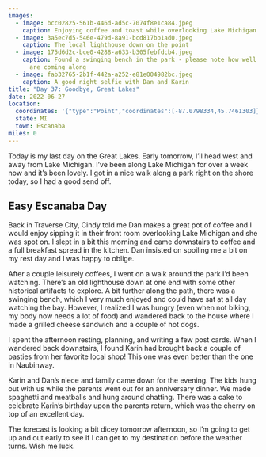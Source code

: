 ```yaml
---
images:
  - image: bcc02825-561b-446d-ad5c-7074f8e1ca84.jpeg
    caption: Enjoying coffee and toast while overlooking Lake Michigan
  - image: 3a5ec7d5-546e-479d-8a91-bcd817bb1ad0.jpeg
    caption: The local lighthouse down on the point
  - image: 175d6d2c-bce0-4288-a633-b305febfdcb4.jpeg
    caption: Found a swinging bench in the park - please note how well my tan lines
      are coming along
  - image: fab32765-2b1f-442a-a252-e81e004982bc.jpeg
    caption: A good night selfie with Dan and Karin
title: "Day 37: Goodbye, Great Lakes"
date: 2022-06-27
location:
  coordinates: '{"type":"Point","coordinates":[-87.0798334,45.7461303]}'
  state: MI
  town: Escanaba
miles: 0
---
```

Today is my last day on the Great Lakes. Early tomorrow, I’ll head west and away from Lake Michigan. I’ve been along Lake Michigan for over a week now and it’s been lovely. I got in a nice walk along a park right on the shore today, so I had a good send off. 

## Easy Escanaba Day

Back in Traverse City, Cindy told me Dan makes a great pot of coffee and I would enjoy sipping it in their front room overlooking Lake Michigan and she was spot on. I slept in a bit this morning and came downstairs to coffee and a full breakfast spread in the kitchen. Dan insisted on spoiling me a bit on my rest day and I was happy to oblige. 

After a couple leisurely coffees, I went on a walk around the park I’d been watching. There’s an old lighthouse down at one end with some other historical artifacts to explore. A bit further along the path, there was a swinging bench, which I very much enjoyed and could have sat at all day watching the bay. However, I realized I was hungry (even when not biking, my body now needs a lot of food) and wandered back to the house where I made a grilled cheese sandwich and a couple of hot dogs.

I spent the afternoon resting, planning, and writing a few post cards. When I wandered back downstairs, I found Karin had brought back a couple of pasties from her favorite local shop! This one was even better than the one in Naubinway. 

Karin and Dan’s niece and family came down for the evening. The kids hung out with us while the parents went out for an anniversary dinner. We made spaghetti and meatballs and hung around chatting. There was a cake to celebrate Karin’s birthday upon the parents return, which was the cherry on top of an excellent day. 

The forecast is looking a bit dicey tomorrow afternoon, so I’m going to get up and out early to see if I can get to my destination before the weather turns. Wish me luck. 